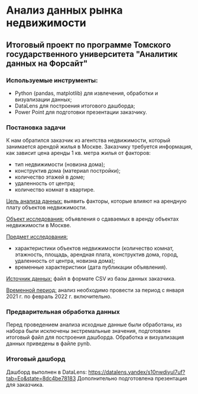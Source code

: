 # Анализ данных рынка недвижимости

## Итоговый проект по программе Томского государственного университета "Аналитик данных на Форсайт"

### Используемые инструменты:
- Python (pandas, matplotlib) для извлечения, обработки и визуализации данных;
- DataLens для построения итогового дашборда;
- Power Point для подготовки презентации заказчику.

### Постановка задачи
К нам обратился заказчик из агентства недвижимости, который занимается арендой жилья в Москве.
Заказчику требуется информация, как зависит цена аренды 1 кв. метра жилья от факторов:
- тип недвижимости (новизна дома);
- конструктив дома (материал постройки);
- количество этажей в доме;
- удаленность от центра;
- количество комнат в квартире.

<u>Цель анализа данных:</u> выявить факторы, которые влияют на арендную плату объектов недвижимости.

<u>Объект исследования:</u> объявления о сдаваемых в аренду объектах недвижимости в Москве.

<u>Предмет исследования:</u>
- характеристики объектов недвижимости (количество комнат, этажность, площадь, арендная плата, конструктив дома, город, удаленность от центра, новизна дома);
- временные характеристики (дата публикации объявления).

<u>Источник данных:</u> файл в формате CSV из базы данных заказчика.

<u>Временной период:</u> анализ необходимо провести за период с января 2021 г. по февраль 2022 г. включительно.

### Предварительная обработка данных
Перед проведением анализа исходные данные были обработаны, из набора были исключены экстремальные значения, подготовлен итоговый файл для построения дашборда. Обработка и визуализация данных приведены в файле pynb.

### Итоговый дашборд
Дашборд выполнен в DataLens: https://datalens.yandex/s10nwdiyul7uf?tab=Eo&state=8dc4be78183
Дополнительно подготовлена презентация для заказчика.


